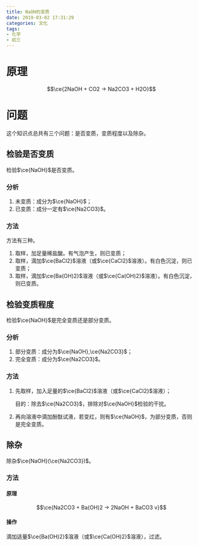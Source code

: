 ```yaml
---
title: NaOH的变质
date: 2019-03-02 17:31:29
categories: 文化
tags:
- 化学
- 初三
---
```


# 原理

$$\ce{2NaOH + CO2 -> Na2CO3 + H2O}$$

# 问题

这个知识点总共有三个问题：是否变质，变质程度以及除杂。

## 检验是否变质

检验$\ce{NaOH}$是否变质。

### 分析

1. 未变质：成分为$\ce{NaOH}$；
2. 已变质：成分一定有$\ce{Na2CO3}$。

### 方法

方法有三种。

1. 取样，加足量稀盐酸。有气泡产生，则已变质；
2. 取样，滴加$\ce{BaCl2}$溶液（或$\ce{CaCl2}$溶液）。有白色沉淀，则已变质；
3. 取样，滴加$\ce{Ba(OH)2}$溶液（或$\ce{Ca(OH)2}$溶液）。有白色沉淀，则已变质。

## 检验变质程度

检验$\ce{NaOH}$是完全变质还是部分变质。

### 分析

1. 部分变质：成分为$\ce{NaOH},\ce{Na2CO3}$；
2. 完全变质：成分为$\ce{Na2CO3}$。

### 方法

1. 先取样，加入足量的$\ce{BaCl2}$溶液（或$\ce{CaCl2}$溶液）；

    目的：除去$\ce{Na2CO3}$，排除对$\ce{NaOH}$检验的干扰。

2. 再向溶液中滴加酚酞试液，若变红，则有$\ce{NaOH}$，为部分变质，否则是完全变质。

## 除杂

除杂$\ce{NaOH}(\ce{Na2CO3})$。

### 方法

#### 原理

$$\ce{Na2CO3 + Ba(OH)2 -> 2NaOH + BaCO3 v}$$

#### 操作

滴加适量$\ce{Ba(OH)2}$溶液（或$\ce{Ca(OH)2}$溶液），过滤。
